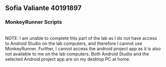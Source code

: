 ## Sofia Valiante 40191897
### MonkeyRunner Scripts
<br> NOTE: I am unable to complete this part of the lab as I do not have access to Android Studio on the lab computers, and therefore I cannot use MonkeyRunner. Further, I cannot access the android project app as it is also not available to me on the lab computers. Both Android Studio and the selected Android project app are on my desktop PC at home. 
